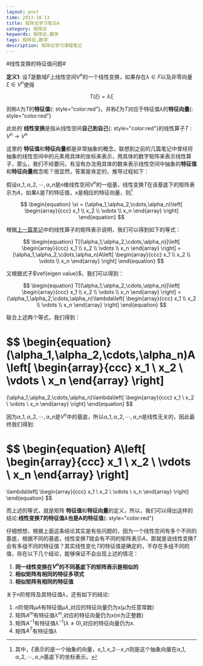 ```yaml
---
layout: post
time: 2013-10-13
title: 矩阵论学习笔记4
category: 矩阵论
keywords: 矩阵论,数学
tags: 矩阵论,数学
description: 矩阵论学习课程笔记 
---
```


#线性变换的特征值问题#

**定义1**: 设$T$是数域$F$上线性空间$V^n$的一个线性变换，如果存在$\lambda\in F$以及非零向量$\xi\in V^n$使得

$$
\begin{equation}
T(\xi)=\lambda\xi \label{eigen value}
\end{equation}
$$

则称$\lambda$为$T$的**特征值**{: style="color:red"}，并称$\xi$为$T$对应于特征值$\lambda$的**特征向量**{: style="color:red"}

此处的 **线性变换**是指从线性空间**自己到自己**{: style="color:red"}的线性算子$T:V^n\rightarrow V^n$

这里的 **特征值**和**特征向量**都是非常抽象的概念，联想到之前的几篇笔记中曾经将抽象的线性空间中的元素用具体的坐标来表示，用具体的数字矩阵来表示线性算子，那么，我们不经要问，有没有办法用具体的数来表示线性空间中抽象的**特征值**和**特征向量**概念呢？很显然，答案是肯定的，推导过程如下：

假设$\alpha\_1,\alpha\_2,\cdots,\alpha\_n$是$n$维线性空间$V^n$的一组基，线性变换$T$在该基底下的矩阵表示为$A$，如果$\lambda$是$T$的特征值，$x$是相应的特征向量，则[^1]

$$
\begin{equation}
\xi = (\alpha_1,\alpha_2,\cdots,\alpha_n)\left[
\begin{array}{ccc}
x_1 \\ x_2 \\ \vdots \\ x_n
\end{array}
\right]
\end{equation}
$$

[^1]: 其中，$\xi$表示的是一个抽象的向量，$x\_1,x\_2\cdots x\_n$则是这个抽象向量在$\alpha\_1,\alpha\_2,\cdots,\alpha\_n$基底下的坐标表示。

根据[上一篇笔记](/矩阵论/2013/10/10/Theory-of-Matrices-3.html#section-1)中的线性算子的矩阵表示说明，我们可以得到如下的等式：

$$
\begin{equation}
T[(\alpha_1,\alpha_2,\cdots,\alpha_n)]\left[
\begin{array}{ccc}
x_1 \\ x_2 \\ \vdots \\ x_n
\end{array}
\right]
=(\alpha_1,\alpha_2,\cdots,\alpha_n)A\left[
\begin{array}{ccc}
x_1 \\ x_2 \\ \vdots \\ x_n
\end{array}
\right]
\end{equation}
$$

又根据式子$\ref{eigen value}$，我们可以得到：

$$
\begin{equation}
T[(\alpha_1,\alpha_2,\cdots,\alpha_n)]\left[
\begin{array}{ccc}
x_1 \\ x_2 \\ \vdots \\ x_n
\end{array}
\right]
=(\alpha_1,\alpha_2,\cdots,\alpha_n)\lambda\left[
\begin{array}{ccc}
x_1 \\ x_2 \\ \vdots \\ x_n
\end{array}
\right]
\end{equation}
$$

联合上述两个等式，我们得到：

$$
\begin{equation}
(\alpha_1,\alpha_2,\cdots,\alpha_n)A\left[
\begin{array}{ccc}
x_1 \\ x_2 \\ \vdots \\ x_n
\end{array}
\right]
=
(\alpha_1,\alpha_2,\cdots,\alpha_n)\lambda\left[
\begin{array}{ccc}
x_1 \\ x_2 \\ \vdots \\ x_n
\end{array}
\right]
\end{equation}
$$

因为$\alpha\_1,\alpha\_2,\cdots,\alpha\_n$是$V^n$中的基底，所以$\alpha\_1,\alpha\_2,\cdots,\alpha\_n$是线性无关的，因此最终我们得到:

$$
\begin{equation}
A\left[
\begin{array}{ccc}
x_1 \\ x_2 \\ \vdots \\ x_n
\end{array}
\right]
=
\lambda\left[
\begin{array}{ccc}
x_1 \\ x_2 \\ \vdots \\ x_n
\end{array}
\right]
\end{equation}
$$

而上述的等式，就是矩阵 **特征值**和**特征向量**的定义，所以，我们可以得出这样的结论:**线性变换$T$的特征值$\lambda$也是A的特征值**{: style="color:red"}

仔细想想，根据上面这条结论其实是有些问题的，因为一个线性空间有多个不同的基底，根据不同的基底，线性变换$T$就会有不同的矩阵表示$A$，那就是说线性变换$T$会有多组不同的特征值？其实线性变化$T$的特征值是确定的，不存在多组不同的值，存在以下几个结论，能够保证不会出现上述的情况：

1. **同一线性变换在$V^n$的不同基底下的矩阵表示是相似的**
2. **相似矩阵有相同的特征多项式**
3. **相似矩阵有相同的特征值**

关于$n$阶矩阵及其特征值$\lambda$，还有如下的结论:

1. $n$阶矩阵$\mu A$有特征值$\mu\lambda$,对应的特征向量仍为x($\mu$为任意常数)
2. 矩阵$A^{m}$有特征值$\lambda^{m}$,对应的特征向量仍为$x$($m$为正整数)
3. 矩阵$A^{-1}$有特征值$\lambda^{-1}(\lambda\neq 0)$,对应的特征向量仍为$x$.
4. 矩阵$A^{T}$有特征值$\lambda$
